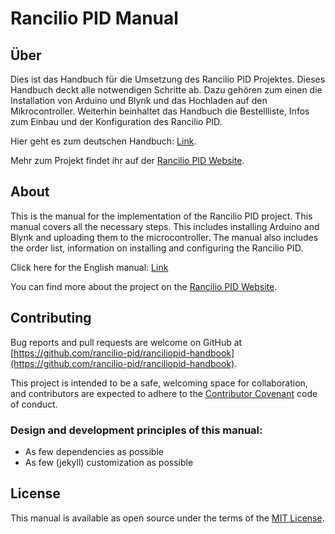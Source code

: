 # Rancilio PID Manual

## Über
Dies ist das Handbuch für die Umsetzung des Rancilio PID Projektes. Dieses Handbuch deckt alle notwendigen Schritte ab. Dazu gehören zum einen die Installation von Arduino und Blynk und das Hochladen auf den Mikrocontroller. Weiterhin beinhaltet das Handbuch die Bestellliste, Infos zum Einbau und der Konfiguration des Rancilio PID.

Hier geht es zum deutschen Handbuch: [Link](https://rancilio-pid.github.io/ranciliopid-handbook/).

Mehr zum Projekt findet ihr auf der [Rancilio PID Website](http://rancilio-pid.de/).

## About

This is the manual for the implementation of the Rancilio PID project. This manual covers all the necessary steps. This includes installing Arduino and Blynk and uploading them to the microcontroller. The manual also includes the order list, information on installing and configuring the Rancilio PID.

Click here for the English manual: [Link](en/index.md)

You can find more about the project on the [Rancilio PID Website](http://rancilio-pid.de/).

## Contributing

Bug reports and pull requests are welcome on GitHub at [https://github.com/rancilio-pid/ranciliopid-handbook](https://github.com/rancilio-pid/ranciliopid-handbook).

This project is intended to be a safe, welcoming space for collaboration, and contributors are expected to adhere to the [Contributor Covenant](https://www.contributor-covenant.org/) code of conduct.

### Design and development principles of this manual:

* As few dependencies as possible
* As few (jekyll) customization as possible

## License
This manual is available as open source under the terms of the [MIT License](./LICENSE).
